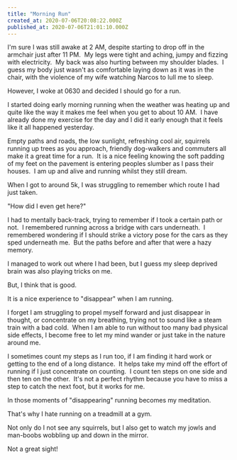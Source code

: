 ```yaml
---
title: "Morning Run"
created_at: 2020-07-06T20:08:22.000Z
published_at: 2020-07-06T21:01:10.000Z
---
```

I'm sure I was still awake at 2 AM, despite starting to drop off in the armchair just after 11 PM.  My legs were tight and aching, jumpy and fizzing with electricity.  My back was also hurting between my shoulder blades.  I guess my body just wasn't as comfortable laying down as it was in the chair, with the violence of my wife watching Narcos to lull me to sleep.

However, I woke at 0630 and decided I should go for a run.

I started doing early morning running when the weather was heating up and quite like the way it makes me feel when you get to about 10 AM.  I have already done my exercise for the day and I did it early enough that it feels like it all happened yesterday.

Empty paths and roads, the low sunlight, refreshing cool air, squirrels running up trees as you approach, friendly dog-walkers and commuters all make it a great time for a run.  It is a nice feeling knowing the soft padding of my feet on the pavement is entering peoples slumber as I pass their houses.  I am up and alive and running whilst they still dream.

When I got to around 5k, I was struggling to remember which route I had just taken.

"How did I even get here?"

I had to mentally back-track, trying to remember if I took a certain path or not.  I remembered running across a bridge with cars underneath.  I remembered wondering if I should strike a victory pose for the cars as they sped underneath me.  But the paths before and after that were a hazy memory.

I managed to work out where I had been, but I guess my sleep deprived brain was also playing tricks on me.

But, I think that is good.

It is a nice experience to "disappear" when I am running.

I forget I am struggling to propel myself forward and just disappear in thought, or concentrate on my breathing, trying not to sound like a steam train with a bad cold.  When I am able to run without too many bad physical side effects, I become free to let my mind wander or just take in the nature around me.

I sometimes count my steps as I run too, if I am finding it hard work or getting to the end of a long distance.  It helps take my mind off the effort of running if I just concentrate on counting.  I count ten steps on one side and then ten on the other.  It's not a perfect rhythm because you have to miss a step to catch the next foot, but it works for me.

In those moments of "disappearing" running becomes my meditation.

That's why I hate running on a treadmill at a gym.

Not only do I not see any squirrels, but I also get to watch my jowls and man-boobs wobbling up and down in the mirror.

Not a great sight!
